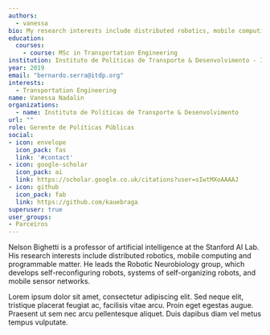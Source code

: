 ```yaml
---
authors:
  - vanessa
bio: My research interests include distributed robotics, mobile computing and programmable matter.
education:
  courses:
    - course: MSc in Transportation Engineering
institution: Instituto de Políticas de Transporte & Desenvolvimento - ITDP
year: 2019
email: "bernardo.serra@itdp.org"
interests:
  - Transportation Engineering
name: Vanessa Nadalin
organizations:
  - name: Instituto de Políticas de Transporte & Desenvolvimento
url: ""
role: Gerente de Políticas Públicas
social:
- icon: envelope
  icon_pack: fas
  link: '#contact'
- icon: google-scholar
  icon_pack: ai
  link: https://scholar.google.co.uk/citations?user=sIwtMXoAAAAJ
- icon: github
  icon_pack: fab
  link: https://github.com/kauebraga
superuser: true
user_groups:
- Parceiros
---
```

  
Nelson Bighetti is a professor of artificial intelligence at the Stanford AI Lab. His research interests include distributed robotics, mobile computing and programmable matter. He leads the Robotic Neurobiology group, which develops self-reconfiguring robots, systems of self-organizing robots, and mobile sensor networks.

Lorem ipsum dolor sit amet, consectetur adipiscing elit. Sed neque elit, tristique placerat feugiat ac, facilisis vitae arcu. Proin eget egestas augue. Praesent ut sem nec arcu pellentesque aliquet. Duis dapibus diam vel metus tempus vulputate.

